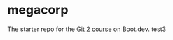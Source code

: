 # megacorp

The starter repo for the [Git 2 course](https://www.boot.dev/learn/learn-git-2) on Boot.dev.
test3
